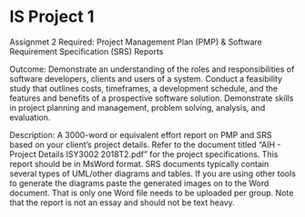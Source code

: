 # IS Project 1
Assignmet 2
Required: 
Project Management Plan (PMP) & Software Requirement Specification (SRS) Reports

Outcome:
Demonstrate an understanding of the roles and responsibilities of software
developers, clients and users of a system.
Conduct a feasibility study that outlines costs, timeframes, a development
schedule, and the features and benefits of a prospective software solution.
Demonstrate skills in project planning and management, problem solving,
analysis, and evaluation.

Description:
A 3000-word or equivalent effort report on PMP and SRS based on your
client’s project details. Refer to the document titled “AIH - Project Details
ISY3002 2018T2.pdf” for the project specifications. This report should be in
MsWord format. SRS documents typically contain several types of UML/other
diagrams and tables. If you are using other tools to generate the diagrams
paste the generated images on to the Word document. That is only one Word
file needs to be uploaded per group. Note that the report is not an essay and
should not be text heavy.
